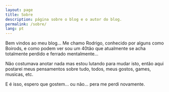 ```yaml
---
layout: page
title: Sobre
description: página sobre o blog e o autor do blog.
permalink: /sobre/
lang: pt
---
```


Bem vindos ao meu blog... Me chamo Rodrigo, conhecido por alguns como Boirods, e como podem ver sou um 40tão que atualmente se acha totalmente perdido e ferrado mentalmente...

Não costumava anotar nada mas estou lutando para mudar isto, então aqui postarei meus pensamentos sobre tudo, todos, meus gostos, games, musicas, etc.

E é isso, espero que gostem... ou não... pera me perdi novamente.
